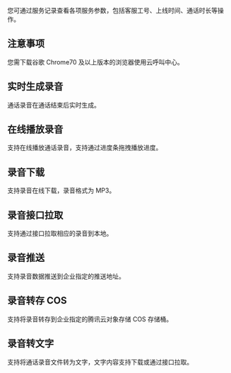 您可通过服务记录查看各项服务参数，包括客服工号、上线时间、通话时长等操作。
## 注意事项
您需下载谷歌 Chrome70 及以上版本的浏览器使用云呼叫中心。

## 	实时生成录音
通话录音在通话结束后实时生成。

## 在线播放录音
支持在线播放通话录音，支持通过进度条拖拽播放进度。

## 录音下载
支持录音在线下载，录音格式为 MP3。

## 录音接口拉取
支持通过接口拉取相应的录音到本地。

## 录音推送
支持录音数据推送到企业指定的推送地址。

## 录音转存 COS
支持将录音转存到企业指定的腾讯云对象存储 COS 存储桶。

## 录音转文字
支持将通话录音文件转为文字，文字内容支持下载或通过接口拉取。
